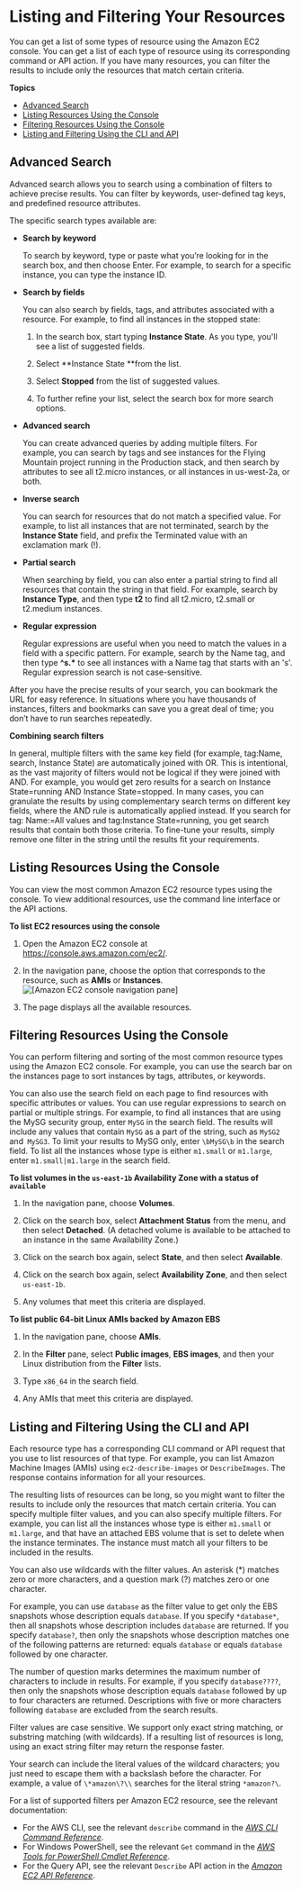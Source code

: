 # Listing and Filtering Your Resources<a name="Using_Filtering"></a>

You can get a list of some types of resource using the Amazon EC2 console\. You can get a list of each type of resource using its corresponding command or API action\. If you have many resources, you can filter the results to include only the resources that match certain criteria\.

**Topics**
+ [Advanced Search](#advancedsearch)
+ [Listing Resources Using the Console](#listing-resources)
+ [Filtering Resources Using the Console](#filtering-resources)
+ [Listing and Filtering Using the CLI and API](#Filtering_Resources_CLI)

## Advanced Search<a name="advancedsearch"></a>

Advanced search allows you to search using a combination of filters to achieve precise results\. You can filter by keywords, user\-defined tag keys, and predefined resource attributes\.

The specific search types available are:
+ **Search by keyword**

  To search by keyword, type or paste what you’re looking for in the search box, and then choose Enter\. For example, to search for a specific instance, you can type the instance ID\.
+ **Search by fields**

  You can also search by fields, tags, and attributes associated with a resource\. For example, to find all instances in the stopped state:

  1. In the search box, start typing **Instance State**\. As you type, you'll see a list of suggested fields\.

  1. Select **Instance State **from the list\.

  1. Select **Stopped** from the list of suggested values\.

  1. To further refine your list, select the search box for more search options\.
+ **Advanced search**

  You can create advanced queries by adding multiple filters\. For example, you can search by tags and see instances for the Flying Mountain project running in the Production stack, and then search by attributes to see all t2\.micro instances, or all instances in us\-west\-2a, or both\. 
+ **Inverse search**

  You can search for resources that do not match a specified value\. For example, to list all instances that are not terminated, search by the **Instance State** field, and prefix the Terminated value with an exclamation mark \(\!\)\.
+ **Partial search**

  When searching by field, you can also enter a partial string to find all resources that contain the string in that field\. For example, search by **Instance Type**, and then type **t2** to find all t2\.micro, t2\.small or t2\.medium instances\.
+ **Regular expression**

  Regular expressions are useful when you need to match the values in a field with a specific pattern\. For example, search by the Name tag, and then type **^s\.\*** to see all instances with a Name tag that starts with an 's'\. Regular expression search is not case\-sensitive\.

After you have the precise results of your search, you can bookmark the URL for easy reference\. In situations where you have thousands of instances, filters and bookmarks can save you a great deal of time; you don’t have to run searches repeatedly\.

**Combining search filters**

In general, multiple filters with the same key field \(for example, tag:Name, search, Instance State\) are automatically joined with OR\. This is intentional, as the vast majority of filters would not be logical if they were joined with AND\. For example, you would get zero results for a search on Instance State=running AND Instance State=stopped\. In many cases, you can granulate the results by using complementary search terms on different key fields, where the AND rule is automatically applied instead\. If you search for tag: Name:=All values and tag:Instance State=running, you get search results that contain both those criteria\. To fine\-tune your results, simply remove one filter in the string until the results fit your requirements\.

## Listing Resources Using the Console<a name="listing-resources"></a>

You can view the most common Amazon EC2 resource types using the console\. To view additional resources, use the command line interface or the API actions\.

**To list EC2 resources using the console**

1. Open the Amazon EC2 console at [https://console\.aws\.amazon\.com/ec2/](https://console.aws.amazon.com/ec2/)\.

1. In the navigation pane, choose the option that corresponds to the resource, such as **AMIs** or **Instances**\.  
![\[Amazon EC2 console navigation pane\]](http://docs.aws.amazon.com/AWSEC2/latest/UserGuide/images/EC2_navigation.png)

1. The page displays all the available resources\.

## Filtering Resources Using the Console<a name="filtering-resources"></a>

You can perform filtering and sorting of the most common resource types using the Amazon EC2 console\. For example, you can use the search bar on the instances page to sort instances by tags, attributes, or keywords\. 

You can also use the search field on each page to find resources with specific attributes or values\. You can use regular expressions to search on partial or multiple strings\. For example, to find all instances that are using the MySG security group, enter `MySG` in the search field\. The results will include any values that contain `MySG` as a part of the string, such as `MySG2` and` MySG3`\. To limit your results to MySG only, enter `\bMySG\b` in the search field\. To list all the instances whose type is either `m1.small` or `m1.large`, enter `m1.small|m1.large` in the search field\. 

**To list volumes in the `us-east-1b` Availability Zone with a status of `available`**

1. In the navigation pane, choose **Volumes**\.

1. Click on the search box, select **Attachment Status** from the menu, and then select **Detached**\. \(A detached volume is available to be attached to an instance in the same Availability Zone\.\)

1. Click on the search box again, select **State**, and then select **Available**\. 

1. Click on the search box again, select **Availability Zone**, and then select `us-east-1b`\.

1. Any volumes that meet this criteria are displayed\.

**To list public 64\-bit Linux AMIs backed by Amazon EBS**

1. In the navigation pane, choose **AMIs**\.

1. In the **Filter** pane, select **Public images**, **EBS images**, and then your Linux distribution from the **Filter** lists\.

1. Type `x86_64` in the search field\.

1. Any AMIs that meet this criteria are displayed\.

## Listing and Filtering Using the CLI and API<a name="Filtering_Resources_CLI"></a>

Each resource type has a corresponding CLI command or API request that you use to list resources of that type\. For example, you can list Amazon Machine Images \(AMIs\) using `ec2-describe-images` or `DescribeImages`\. The response contains information for all your resources\. 

The resulting lists of resources can be long, so you might want to filter the results to include only the resources that match certain criteria\. You can specify multiple filter values, and you can also specify multiple filters\. For example, you can list all the instances whose type is either `m1.small` or `m1.large`, and that have an attached EBS volume that is set to delete when the instance terminates\. The instance must match all your filters to be included in the results\. 

You can also use wildcards with the filter values\. An asterisk \(\*\) matches zero or more characters, and a question mark \(?\) matches zero or one character\.

For example, you can use `database` as the filter value to get only the EBS snapshots whose description equals `database`\. If you specify `*database*`, then all snapshots whose description includes `database` are returned\. If you specify `database?`, then only the snapshots whose description matches one of the following patterns are returned: equals `database` or equals `database` followed by one character\.

The number of question marks determines the maximum number of characters to include in results\. For example, if you specify `database????`, then only the snapshots whose description equals `database` followed by up to four characters are returned\. Descriptions with five or more characters following `database` are excluded from the search results\.

Filter values are case sensitive\. We support only exact string matching, or substring matching \(with wildcards\)\. If a resulting list of resources is long, using an exact string filter may return the response faster\. 

Your search can include the literal values of the wildcard characters; you just need to escape them with a backslash before the character\. For example, a value of `\*amazon\?\\` searches for the literal string `*amazon?\`\.

For a list of supported filters per Amazon EC2 resource, see the relevant documentation:
+ For the AWS CLI, see the relevant `describe` command in the *[AWS CLI Command Reference](https://docs.aws.amazon.com/cli/latest/reference/)*\.
+ For Windows PowerShell, see the relevant `Get` command in the *[AWS Tools for PowerShell Cmdlet Reference](https://docs.aws.amazon.com/powershell/latest/reference)*\.
+ For the Query API, see the relevant `Describe` API action in the *[Amazon EC2 API Reference](https://docs.aws.amazon.com/AWSEC2/latest/APIReference/)*\.